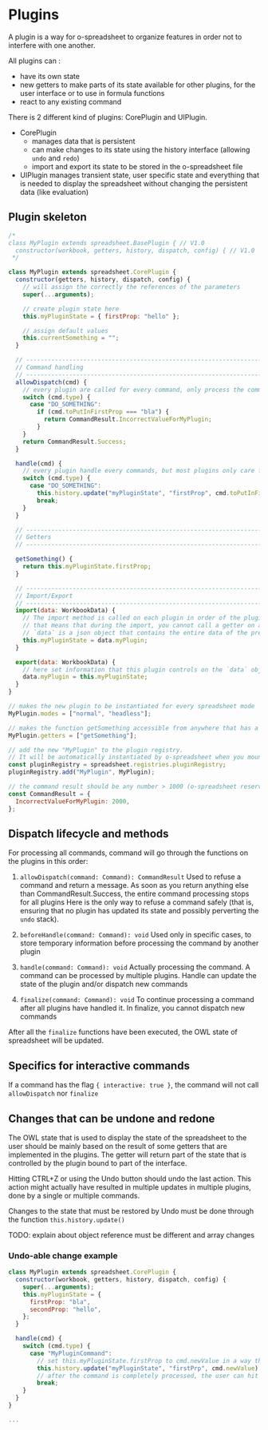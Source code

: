 # Plugins

A plugin is a way for o-spreadsheet to organize features in order not to interfere with one another.

All plugins can :

- have its own state
- new getters to make parts of its state available for other plugins, for the user interface or to use in formula
  functions
- react to any existing command

There is 2 different kind of plugins: CorePlugin and UIPlugin.

- CorePlugin
  - manages data that is persistent
  - can make changes to its state using the history interface (allowing `undo` and `redo`)
  - import and export its state to be stored in the o-spreadsheet file
- UIPlugin manages transient state, user specific state and everything that is needed to display the spreadsheet without changing the persistent data (like evaluation)

## Plugin skeleton

```javascript
/*
class MyPlugin extends spreadsheet.BasePlugin { // V1.0
  constructor(workbook, getters, history, dispatch, config) { // V1.0
 */

class MyPlugin extends spreadsheet.CorePlugin {
  constructor(getters, history, dispatch, config) {
    // will assign the correctly the references of the parameters
    super(...arguments);

    // create plugin state here
    this.myPluginState = { firstProp: "hello" };

    // assign default values
    this.currentSomething = "";
  }

  // ---------------------------------------------------------------------
  // Command handling
  // ---------------------------------------------------------------------
  allowDispatch(cmd) {
    // every plugin are called for every command, only process the commands that is interesting for this plugin
    switch (cmd.type) {
      case "DO_SOMETHING":
        if (cmd.toPutInFirstProp === "bla") {
          return CommandResult.IncorrectValueForMyPlugin;
        }
    }
    return CommandResult.Success;
  }

  handle(cmd) {
    // every plugin handle every commands, but most plugins only care for some commands.
    switch (cmd.type) {
      case "DO_SOMETHING":
        this.history.update("myPluginState", "firstProp", cmd.toPutInFirstProp);
        break;
    }
  }

  // ---------------------------------------------------------------------
  // Getters
  // ---------------------------------------------------------------------

  getSomething() {
    return this.myPluginState.firstProp;
  }

  // ---------------------------------------------------------------------
  // Import/Export
  // ---------------------------------------------------------------------
  import(data: WorkbookData) {
    // The import method is called on each plugin in order of the pluginRegistry,
    // that means that during the import, you cannot call a getter on a plugin that has not yet been imported (it doesn't have its data yet)
    // `data` is a json object that contains the entire data of the previously saved spreadsheet
    this.myPluginState = data.myPlugin;
  }

  export(data: WorkbookData) {
    // here set information that this plugin controls on the `data` object
    data.myPlugin = this.myPluginState;
  }
}

// makes the new plugin to be instantiated for every spreadsheet mode
MyPlugin.modes = ["normal", "headless"];

// makes the function getSomething accessible from anywhere that has a reference to model.getters
MyPlugin.getters = ["getSomething"];

// add the new "MyPlugin" to the plugin registry.
// It will be automatically instantiated by o-spreadsheet when you mount the spreadsheet component or when you create a new Model()
const pluginRegistry = spreadsheet.registries.pluginRegistry;
pluginRegistry.add("MyPlugin", MyPlugin);

// the command result should be any number > 1000 (o-spreadsheet reserves the numbers until 1000 for internal use)
const CommandResult = {
  IncorrectValueForMyPlugin: 2000,
};
```

## Dispatch lifecycle and methods

For processing all commands, command will go through the functions on the plugins in this order:

1. `allowDispatch(command: Command): CommandResult`
   Used to refuse a command and return a message. As soon as you return anything else than CommandResult.Success, the
   entire command processing stops for all plugins Here is the only way to refuse a command safely (that is, ensuring
   that no plugin has updated its state and possibly perverting the `undo` stack).

2. `beforeHandle(command: Command): void`
   Used only in specific cases, to store temporary information before processing the command by another plugin

3. `handle(command: Command): void`
   Actually processing the command. A command can be processed by multiple plugins. Handle can update the state of the
   plugin and/or dispatch new commands

4. `finalize(command: Command): void`
   To continue processing a command after all plugins have handled it. In finalize, you cannot dispatch new commands

After all the `finalize` functions have been executed, the OWL state of spreadsheet will be updated.

## Specifics for interactive commands

If a command has the flag `{ interactive: true }`, the command will not call `allowDispatch` nor `finalize`

## Changes that can be undone and redone

The OWL state that is used to display the state of the spreadsheet to the user should be mainly based on the result of
some getters that are implemented in the plugins. The getter will return part of the state that is controlled by the
plugin bound to part of the interface.

Hitting CTRL+Z or using the Undo button should undo the last action. This action might actually have resulted in
multiple updates in multiple plugins, done by a single or multiple commands.

Changes to the state that must be restored by Undo must be done through the function `this.history.update()`

TODO: explain about object reference must be different and array changes

### Undo-able change example

```javascript
class MyPlugin extends spreadsheet.CorePlugin {
  constructor(workbook, getters, history, dispatch, config) {
    super(...arguments);
    this.myPluginState = {
      firstProp: "bla",
      secondProp: "hello",
    };
  }

  handle(cmd) {
    switch (cmd.type) {
      case "MyPluginCommand":
        // set this.myPluginState.firstProp to cmd.newValue in a way that can be undone
        this.history.update("myPluginState", "firstPrp", cmd.newValue)
        // after the command is completely processed, the user can hit Undo, the value will be reset to its previous value
        break;
    }
  }
}

...
```
